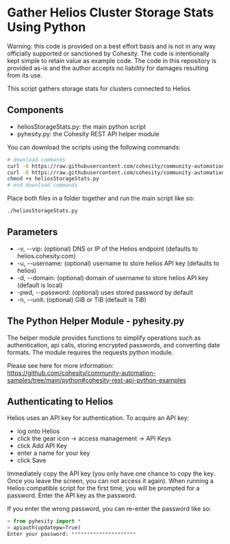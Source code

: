 # Gather Helios Cluster Storage Stats Using Python

Warning: this code is provided on a best effort basis and is not in any way officially supported or sanctioned by Cohesity. The code is intentionally kept simple to retain value as example code. The code in this repository is provided as-is and the author accepts no liability for damages resulting from its use.

This script gathers storage stats for clusters connected to Helios

## Components

* heliosStorageStats.py: the main python script
* pyhesity.py: the Cohesity REST API helper module

You can download the scripts using the following commands:

```bash
# download commands
curl -O https://raw.githubusercontent.com/cohesity/community-automation-samples/main/reports/helios-other/python/heliosStorageStats/heliosStorageStats.py
curl -O https://raw.githubusercontent.com/cohesity/community-automation-samples/main/python/pyhesity.py
chmod +x heliosStorageStats.py
# end download commands
```

Place both files in a folder together and run the main script like so:

```bash
./heliosStorageStats.py
```

## Parameters

* -v, --vip: (optional) DNS or IP of the Helios endpoint (defaults to helios.cohesity.com)
* -u, --username: (optional) username to store helios API key (defaults to helios)
* -d, --domain: (optional) domain of username to store helios API key (default is local)
* -pwd, --password: (optional) uses stored password by default
* -n, --unit: (optional) GiB or TiB (default is TiB)

## The Python Helper Module - pyhesity.py

The helper module provides functions to simplify operations such as authentication, api calls, storing encrypted passwords, and converting date formats. The module requires the requests python module.

Please see here for more information: <https://github.com/cohesity/community-automation-samples/tree/main/python#cohesity-rest-api-python-examples>

## Authenticating to Helios

Helios uses an API key for authentication. To acquire an API key:

* log onto Helios
* click the gear icon -> access management -> API Keys
* click Add API Key
* enter a name for your key
* click Save

Immediately copy the API key (you only have one chance to copy the key. Once you leave the screen, you can not access it again). When running a Helios compatible script for the first time, you will be prompted for a password. Enter the API key as the password.

If you enter the wrong password, you can re-enter the password like so:

```python
> from pyhesity import *
> apiauth(updatepw=True)
Enter your password: *********************
```
